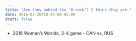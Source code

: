 ```yaml
---
title: "Are they behind the ‘8-rock’? I think they are."
date: 2016-03-26T18:47:00-05:00
draft: false
---
```

- 2016 Women’s Worlds, 3-4 game - CAN vs. RUS